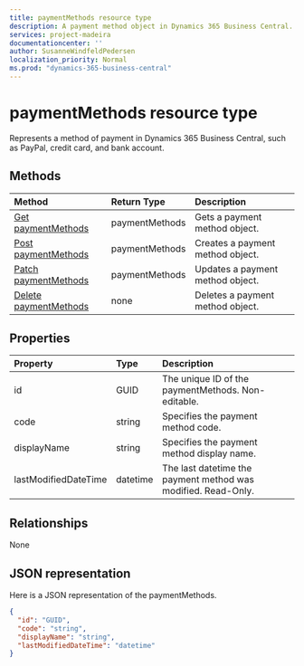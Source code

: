 ```yaml
---
title: paymentMethods resource type 
description: A payment method object in Dynamics 365 Business Central.
services: project-madeira
documentationcenter: ''
author: SusanneWindfeldPedersen
localization_priority: Normal
ms.prod: "dynamics-365-business-central"
---
```


<!-- To be redirected -->

# paymentMethods resource type
Represents a method of payment in Dynamics 365 Business Central, such as PayPal, credit card, and bank account.

## Methods

| Method                                                          | Return Type  |Description             |
|:----------------------------------------------------------------|:-------------|:-----------------------|
|[Get paymentMethods](../api/dynamics-paymentmethods-get.md)      |paymentMethods|Gets a payment method object.   |
|[Post paymentMethods](../api/dynamics-create-paymentmethods.md)  |paymentMethods|Creates a payment method object.|
|[Patch paymentMethods](../api/dynamics-paymentmethods-update.md) |paymentMethods|Updates a payment method object.|
|[Delete paymentMethods](../api/dynamics-paymentmethods-delete.md)|none          |Deletes a payment method object.|

## Properties
| Property	         | Type	  |Description                                                  |
|:-------------------|:-------|:------------------------------------------------------------|
|id                  |GUID    |The unique ID of the paymentMethods. Non-editable.           |
|code                |string  |Specifies the payment method code.                           |
|displayName         |string  |Specifies the payment method display name.                   |
|lastModifiedDateTime|datetime|The last datetime the payment method was modified. Read-Only.|  


## Relationships
None

## JSON representation

Here is a JSON representation of the paymentMethods.


```json
{
  "id": "GUID",
  "code": "string",
  "displayName": "string",
  "lastModifiedDateTime": "datetime"
}

```
